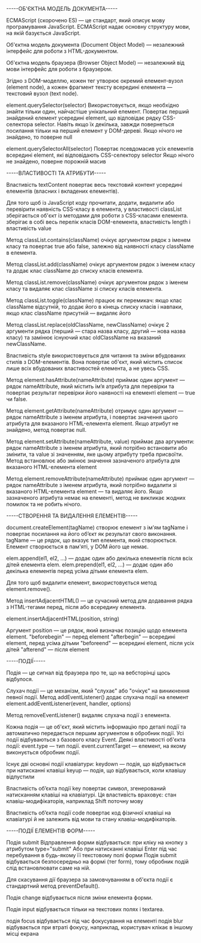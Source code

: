 -----ОБ'ЄКТНА МОДЕЛЬ ДОКУМЕНТА-----

ECMAScript (скорочено ES) — це стандарт, який описує мову програмування JavaScript. ECMAScript надає основну структуру мови, на якій базується JavaScript.

Об'єктна модель документа (Document Object Model) — незалежний інтерфейс для роботи з HTML-документом.

Об'єктна модель браузера (Browser Object Model) — незалежний від мови інтерфейс для роботи з браузером.

Згідно з DOM-моделлю, кожен тег утворює окремий елемент-вузол (element node), а кожен фрагмент тексту всередині елемента — текстовий вузол (text node).

element.querySelector(selector)
Використовується, якщо необхідно знайти тільки один, найчастіше унікальний елемент.
Повертає перший знайдений елемент усередині element, що відповідає рядку CSS-селектора selector. Навіть якщо їх декілька, завжди повернеться посилання тільки на перший елемент у DOM-дереві.
Якщо нічого не знайдено, то поверне null

element.querySelectorAll(selector)
Повертає псевдомасив усіх елементів всередині element, які відповідають CSS-селектору selector
Якщо нічого не знайдено, поверне порожній масив

-----ВЛАСТИВОСТІ ТА АТРИБУТИ-----

Властивість textContent повертає весь текстовий контент усередині елементів (власних і вкладених елементів).

Для того щоб із JavaScript коду прочитати, додати, видалити або перевірити наявність CSS-класу в елемента, у властивості classList зберігається об'єкт із методами для роботи з CSS-класами елемента.
зберігає в собі весь перелік класів DOM-елемента, властивість length і властивість value

Метод classList.contains(className) очікує аргументом рядок з іменем класу та повертає true або false, залежно від наявності класу className в елемента.

Метод classList.add(className) очікує аргументом рядок з іменем класу та додає клас className до списку класів елемента.

Метод classList.remove(className) очікує аргументом рядок з іменем класу та видаляє клас className зі списку класів елемента.

Метод classList.toggle(className) працює як перемикач:
якщо клас className відсутній, то додає його в кінець списку класів
і навпаки, якщо клас className присутній — видаляє його

Метод classList.replace(oldClassName, newClassName) очікує 2 аргументи рядка (перший — стара назва класу, другий — нова назва класу) та замінює існуючий клас oldClassName на вказаний newClassName.

Властивість style використовується для читання та зміни вбудованих стилів з DOM-елементів. Вона повертає об'єкт, який містить список лише всіх вбудованих властивостей елемента, а не увесь CSS.

Метод element.hasAttribute(nameAttribute) приймає один аргумент — рядок nameAttribute, який містить ім’я атрибута для перевірки та повертає результат перевірки його наявності на елементі element — true чи false.

Метод element.getAttribute(nameAttribute) отримує один аргумент — рядок nameAttribute з іменем атрибута, і повертає значення цього атрибута для вказаного HTML-елемента element. Якщо атрибут не знайдено, метод повертає null.

Метод element.setAttribute(nameAttribute, value) приймає два аргументи: рядок nameAttribute з іменем атрибута, який потрібно встановити або змінити, та value зі значенням, яке цьому атрибуту треба присвоїти. Метод встановлює або змінює значення зазначеного атрибута для вказаного HTML-елемента element

Метод element.removeAttribute(nameAttribute) приймає один аргумент — рядок nameAttribute з іменем атрибута, який потрібно видалити зі вказаного HTML-елемента element — та видаляє його. Якщо зазначеного атрибута немає на елементі, метод не викликає жодних помилок та не робить нічого.

-----СТВОРЕННЯ ТА ВИДАЛЕННЯ ЕЛЕМЕНТІВ-----

document.createElement(tagName)
створює елемент з ім'ям tagName і повертає посилання на його об’єкт як результат свого виконання.
tagName — це рядок, що вказує тип елемента, який створюється.
Елемент створюється в пам'яті, у DOM його ще немає.

elem.append(el1, el2, ...) — додає один або декілька елементів після всіх дітей елемента elem.
elem.prepend(el1, el2, ...) — додає один або декілька елементів перед усіма дітьми елемента elem.

Для того щоб видалити елемент, використовується метод element.remove().

Метод insertAdjacentHTML() — це сучасний метод для додавання рядка з HTML-тегами перед, після або всередину елемента.

element.insertAdjacentHTML(position, string)

Аргумент position — це рядок, який визначає позицію щодо елемента element.
"beforebegin" — перед element
"afterbegin" — всередині element, перед усіма дітьми
"beforeend" — всередині element, після усіх дітей
"afterend" — після element

-----ПОДІЇ-----

Подія — це сигнал від браузера про те, що на вебсторінці щось відбулося.

Слухач події — це механізм, який "слухає" або "очікує" на виникнення певної події. Метод addEventListener() додає слухача події на елемент
element.addEventListener(event, handler, options)

Метод removeEventListener() видаляє слухача події з елемента.

Кожна подія — це об'єкт, який містить інформацію про деталі події та автоматично передається першим аргументом в обробник події. Усі події відбуваються з базового класу Event.
Деякі властивості об'єкта події:
event.type — тип події.
event.currentTarget — елемент, на якому виконується обробник події.

Існує дві основні події клавіатури:
keydown — подія, що відбувається при натисканні клавіші
keyup — подія, що відбувається, коли клавішу відпустили

Властивість об’єкта події key повертає символ, згенерований натисканням клавіші на клавіатурі. Ця властивість враховує:
стан клавіш-модифікаторів, наприклад Shift
поточну мову

Властивість об’єкта події code повертає код фізичної клавіші на клавіатурі й не залежить від мови та стану клавіш-модифікаторів.

-----ПОДІЇ ЕЛЕМЕНТІВ ФОРМ-----

Подія submit
Відправлення форми відбувається: при кліку на кнопку з атрибутом type="submit"
Або
при натисканні клавіші Enter під час перебування в будь-якому її текстовому полі форми
Подія submit відбувається безпосередньо на формі (тег form), тому обробник подій слід встановлювати саме на ній.

Для скасування дії браузера за замовчуванням в об'єкта події є стандартний метод preventDefault().

Подія change відбувається після зміни елемента форми.

Подія input відбувається тільки на текстових полях і textarea.

подія focus відбувається під час фокусування на елементі
подія blur відбувається при втраті фокусу, наприклад, користувач клікає в іншому місці екрана
